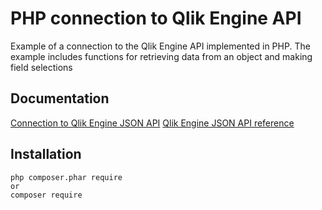 # PHP connection to Qlik Engine API

Example of a connection to the Qlik Engine API implemented in PHP. The example includes functions for retrieving data from an object and making field selections

## Documentation
[Connection to Qlik Engine JSON API](https://help.qlik.com/en-US/sense-developer/November2024/Subsystems/EngineAPI/Content/Sense_EngineAPI/GettingStarted/connecting-to-engine-api.htm)
[Qlik Engine JSON API reference](https://help.qlik.com/en-US/sense-developer/November2024/Subsystems/EngineJSONAPI/Content/introduction.htm)

## Installation
```
php composer.phar require
or
composer require
```